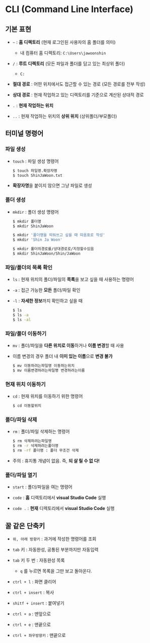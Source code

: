 # CLI (Command Line Interface)



## 기본 표현

* `~` : **홈 디렉토리** (현재 로그인된 사용자의 홈 폴더를 의미)
  * 내 컴퓨터 홈 디렉토리: `C:\Users\jawoonshin`

* `/` : **루트 디렉토리** (모든 파일과 폴더를 담고 있는 최상위 폴더) 
  * `C:`

* **절대 경로** : 어떤 위치에서도 접근할 수 있는 경로 (모든 경로를 전부 작성)

* **상대 경로** : 현재 작업하고 있는 디렉토리를 기준으로 계산된 상대적 경로

* `.` : **현재 작업하는 위치**

* `..` : 현재 작업하는 위치의 **상위 위치** (상위폴더/부모폴더)  



## 터미널 명령어 

### 파일 생성

* `touch` : 파일 생성 명령어

  ```bash
  $ touch 파일명.확장자명
  $ touch ShinJaWoon.txt
  ```

* **확장자명**을 붙이지 않으면 그냥 파일로 생성



### 폴더 생성 

* `mkdir` : 폴더 생성 명령어 

  ```bash
  $ mkdir 폴더명 
  $ mkdir ShinJaWoon
  
  $ mkdir '폴더명을 띄워쓰고 싶을 때 따옴표로 작성'
  $ mkdir 'Shin Ja Woon'
  
  $ mkdir 폴더의경로를/상대경로로/지정할수있음
  $ mkdir ShinJaWoon/Shin/JaWoon
  ```



### 파일/폴더의 목록 확인 

* `ls` :  현재 위치의 폴더/파일의 **목록**을 보고 싶을 때 사용하는 명령어 

* `-a` : 접근 가능한 **모든** 폴더/파일 확인

* `-l` : **자세한 정보**까지 확인하고 싶을 때  

  ```bash
  $ ls 
  $ ls -a
  $ ls -al
  ```



### 파일/폴더 이동하기 

* `mv` : 폴더/파일을 **다른 위치로 이동**하거나 **이름 변경**할 때 사용

* 이름 변경의 경우 폴더 내 **이미 있는 이름**으로 **변경 불가**

  ```bash
  $ mv 이동하려는파일명 이동하는위치
  $ mv 이름변경하려는파일명 변경하려는이름   
  ```

  

### 현재 위치 이동하기 

* `cd` : 현재 위치를 이동하기 위한 명령어 

  ```bash
  $ cd 이동할위치  
  ```

  

### 폴더/파일 삭제

* `rm` : 폴더/파일 삭제하는 명령어 

  ```bash
  $ rm 삭제하려는파일명 
  $ rm -r 삭제하려는폴더명 
  $ rm -rf 폴더명 : 폴더 무조건 삭제 
  ```

* 주의 : 휴지통 개념이 없음. 즉, **되 살 릴 수 없 다!**   



### 폴더/파일 열기

* `start` : 폴더/파일을 여는 명령어   

* `code` : **홈** 디렉토리에서 **visual Studio Code** 실행

* `code .` : **현재** 디렉토리에서 **visual Studio Code** 실행





## 꿀 같은 단축키 

* `위, 아래 방향키` : 과거에 작성한 명령어를 조회 

* `tab` 키 : 자동완성, 공통된 부분까지만 자동입력
* `tab` 키 두 번 : 자동완성 목록
  * `q` 를 누르면 목록을 그만 보고 돌아온다.

* `ctrl + l` : 화면 클리어 

* `ctrl + insert` : 복사 

* `shitf + insert` : 붙여넣기

* `ctrl + a` : 맨앞으로

* `ctrl + e` : 맨끝으로

* `ctrl + 좌우방향키` : 맨끝으로
